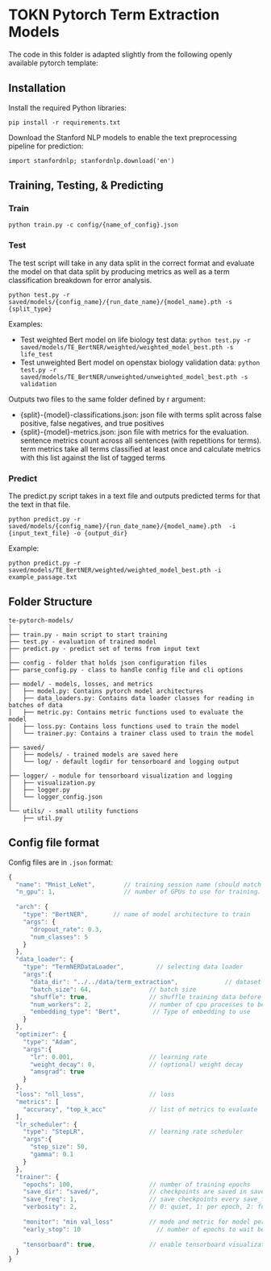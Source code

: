 # TOKN Pytorch Term Extraction Models 

The code in this folder is adapted slightly from the following openly available pytorch template:


## Installation 

Install the required Python libraries:

`pip install -r requirements.txt`

Download the Stanford NLP models to enable the text preprocessing pipeline for prediction:

`import stanfordnlp; stanfordnlp.download('en')`

## Training, Testing, & Predicting

### Train 

`python train.py -c config/{name_of_config}.json`

### Test 

The test script will take in any data split in the correct format and evaluate the model on that
data split by producing metrics as well as a term classification breakdown for error analysis.

`python test.py -r saved/models/{config_name}/{run_date_name}/{model_name}.pth -s {split_type}`

Examples:
 - Test weighted Bert model on life biology test data:
    `python test.py -r saved/models/TE_BertNER/weighted/weighted_model_best.pth -s life_test`
 - Test unweighted Bert model on openstax biology validation data:
    `python test.py -r saved/models/TE_BertNER/unweighted/unweighted_model_best.pth -s validation`

Outputs two files to the same folder defined by r argument:
  - {split}-{model}-classifications.json: json file with terms split across false positive, 
    false negatives, and true positives
  - {split}-{model}-metrics.json: json file with metrics for the evaluation. sentence metrics
    count across all sentences (with repetitions for terms). term metrics take all terms classified
    at least once and calculate metrics with this list against the list of tagged terms

### Predict

The predict.py script takes in a text file and outputs predicted terms for that the text in that file.

`python predict.py -r saved/models/{config_name}/{run_date_name}/{model_name}.pth 
  -i {input_text_file} -o {output_dir}`

Example:
   
 `python predict.py -r saved/models/TE_BertNER/weighted/weighted_model_best.pth -i example_passage.txt`

## Folder Structure
  ```
  te-pytorch-models/
  │
  ├── train.py - main script to start training
  ├── test.py - evaluation of trained model
  ├── predict.py - predict set of terms from input text 
  │
  ├── config - folder that holds json configuration files 
  ├── parse_config.py - class to handle config file and cli options
  │
  ├── model/ - models, losses, and metrics
  │   ├── model.py: Contains pytorch model architectures
  │   ├── data_loaders.py: Contains data loader classes for reading in batches of data
  │   ├── metric.py: Contains metric functions used to evaluate the model
  │   ├── loss.py: Contains loss functions used to train the model
  │   └── trainer.py: Contains a trainer class used to train the model
  │
  ├── saved/
  │   ├── models/ - trained models are saved here
  │   └── log/ - default logdir for tensorboard and logging output
  │
  ├── logger/ - module for tensorboard visualization and logging
  │   ├── visualization.py
  │   ├── logger.py
  │   └── logger_config.json
  │  
  └── utils/ - small utility functions
      ├── util.py
  ```

## Config file format

Config files are in `.json` format:
```javascript
{
  "name": "Mnist_LeNet",        // training session name (should match json file name)
  "n_gpu": 1,                   // number of GPUs to use for training.
  
  "arch": {
    "type": "BertNER",       // name of model architecture to train
    "args": {
      "dropout_rate": 0.3,   
      "num_classes": 5
    }                
  },
  "data_loader": {
    "type": "TermNERDataLoader",         // selecting data loader
    "args":{
      "data_dir": "../../data/term_extraction",             // dataset path
      "batch_size": 64,                // batch size
      "shuffle": true,                 // shuffle training data before splitting
      "num_workers": 2,                // number of cpu processes to be used for data loading
      "embedding_type": "Bert",         // Type of embedding to use
    }
  },
  "optimizer": {
    "type": "Adam",
    "args":{
      "lr": 0.001,                     // learning rate
      "weight_decay": 0,               // (optional) weight decay
      "amsgrad": true
    }
  },
  "loss": "nll_loss",                  // loss
  "metrics": [
    "accuracy", "top_k_acc"            // list of metrics to evaluate
  ],                         
  "lr_scheduler": {
    "type": "StepLR",                  // learning rate scheduler
    "args":{
      "step_size": 50,          
      "gamma": 0.1
    }
  },
  "trainer": {
    "epochs": 100,                     // number of training epochs
    "save_dir": "saved/",              // checkpoints are saved in save_dir/models/name
    "save_freq": 1,                    // save checkpoints every save_freq epochs
    "verbosity": 2,                    // 0: quiet, 1: per epoch, 2: full
  
    "monitor": "min val_loss"          // mode and metric for model performance monitoring. set 'off' to disable.
    "early_stop": 10	                 // number of epochs to wait before early stop. set 0 to disable.
  
    "tensorboard": true,               // enable tensorboard visualization
  }
}
```

